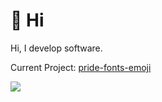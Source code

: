 # 👋 Hi
Hi, I develop software.

Current Project: [pride-fonts-emoji](https://github.com/Interfiber/pride-fonts-emoji.git)

![](https://github-profile-trophy.vercel.app/?username=Interfiber&theme=onedark)
